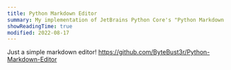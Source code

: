 ```yaml
--- 
title: Python Markdown Editor
summary: My implementation of JetBrains Python Core's "Python Markdown Editor" Project
showReadingTime: true
modified: 2022-08-17
---
```


Just a simple markdown editor!
https://github.com/ByteBust3r/Python-Markdown-Editor
